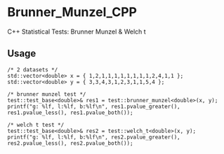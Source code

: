 # Brunner_Munzel_CPP
 C++ Statistical Tests: Brunner Munzel & Welch t


## Usage

```c++:main
/* 2 datasets */  
std::vector<double> x = { 1,2,1,1,1,1,1,1,1,1,2,4,1,1 };  
std::vector<double> y = { 3,3,4,3,1,2,3,1,1,5,4 };

/* brunner munzel test */  
test::test_base<double>& res1 = test::brunner_munzel<double>(x, y);  
printf("g: %lf, l:%lf, b:%lf\n", res1.pvalue_greater(), res1.pvalue_less(), res1.pvalue_both());

/* welch t test */  
test::test_base<double>& res2 = test::welch_t<double>(x, y);  
printf("g: %lf, l:%lf, b:%lf\n", res2.pvalue_greater(), res2.pvalue_less(), res2.pvalue_both());
```

